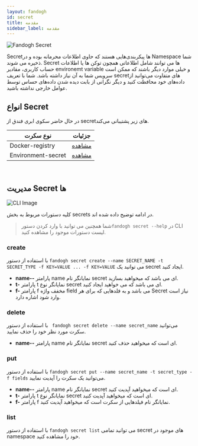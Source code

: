 ```yaml
---
layout: fandogh
id: secret
title: مقدمه
sidebar_label: مقدمه
---
```


![Fandogh Secret](/img/docs/secret.png "Fandogh Secret")

Secretها پیکربندی‌هایی هستند که حاوی اطلاعات محرمانه‌ بوده و در Namespace شما ذخیره می شوند.
Secret ها می توانند شامل اطلاعاتی همچون توکن ها یا اطلاعات حساب کاربری، مقادیر environemt variable و خیلی موارد دیگر باشند که ممکن است سرویس شما به آن نیاز داشته باشد.
شما با تعریف secret‌های متفاوت می‌توانید از داده‌های خود محافظت کنید و دیگر نگرانی از بابت دیده شدن داده‌های حساس توسط عوامل خارجی نداشته باشید.

## انواع Secret

در حال حاضر سکوی ابری فندق از secret‌های زیر پشتیبانی ‌می‌کند.

|نوع سکرت|جزئیات|
|---	|---  |
| Docker-registry |[مشاهده](https://docs.fandogh.cloud/docs/docker-registry-secrets.html)
| Environment-secret |[مشاهده](https://docs.fandogh.cloud/docs/Environment-secret-secrets.html)
<br>

##  مدیریت Secret ها
![ CLI Image](/img/docs/cli_image.png "CLI Image")


کلیه دستورات مربوط به بخش secrets در ادامه توضیح داده شده اند.

>شما همچنین می توانید با وارد کردن دستور`fandogh secret --help` در CLI لیست دستورات موجود را مشاهده کنید.

###  create
با استفاده از دستور `fandogh secret create --name SECRET_NAME -t SECRET_TYPE -f KEY=VALUE ... -f KEY=VALUE` می توانید یک secret ایجاد کنید.

* **name--**
پارامتر name نمایانگر نام secret ای می باشد که میخواهید بسازید.
* **t-**
پارامتر t نمایانگر نوع secret ای می باشد که می خواهید ایجاد کنید.
* **f-**
پارامتر f مخفف واژه field می باشد و به فلدهایی که برای هر Secret نیاز است وارد شود اشاره دارد.
###  delete
با استفاده از دستور ` fandogh secret delete --name secret_name` می‌توانید سکرت مورد نظر خود را حذف نمایید.
* **name--**
پارامتر name نمایانگر نام secret ای است که میخواهید حذف کنید.

###  put
با استفاده از دستور `fandogh secret put --name secret_name -t secret_type -f fields` می‌توانید یک سکرت را آپدیت نمایید.
* **name--**
پارامتر name نمایانگر نام secret ای است که میخواهید آپدیت کنید.
* **t-**
پارامتر t نمایانگر نوع secret ای است که میخواهید آپدیت کنید.
* **f-**
پارامتر f نمایانگر نام فیلدهایی از سکرت است که میخواهید آپدیت کنید.

###  list
با استفاده از دستور `fandogh secret list` می توانید تمامی secret های موجود در namespace خود را مشاهده کنید.
